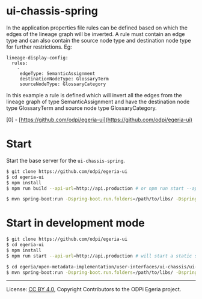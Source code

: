 # ui-chassis-spring

In the application properties file rules can be defined based on which the edges of the lineage graph will be inverted.
A rule must contain an edge type and can also contain the source node type and destination node type for further restrictions.
Eg:

```
lineage-display-config:
  rules:
    -
     edgeType: SemanticAssignment
     destinationNodeType: GlossaryTerm
     sourceNodeType: GlossaryCategory
```

In this example a rule is defined which will invert all the edges from the lineage graph of type SemanticAssignment
and have the destination node type GlossaryTerm and source node type GlossaryCategory.

[0] - [https://github.com/odpi/egeria-ui](https://github.com/odpi/egeria-ui)

# Start

Start the base server for the `ui-chassis-spring`.

```bash
$ git clone https://github.com/odpi/egeria-ui
$ cd egeria-ui
$ npm install
$ npm run build --api-url=http://api.production # or npm run start --api-url=http://api.production
```

```bash
$ mvn spring-boot:run -Dspring-boot.run.folders=/path/to/libs/ -Dspring-boot.run.arguments="--theme=default --omas.server.name= --omas.server.url= --open.lineage.server.url= --open.lineage.server.name= --server.ssl.trust-store=/path/to/truststore.p12 --cors.allowed-origins=*"
```

# Start in development mode

```bash
$ git clone https://github.com/odpi/egeria-ui
$ cd egeria-ui
$ npm install
$ npm run start --api-url=http://api.production # will start a static server on http://localhost:8081

$ cd egeria/open-metadata-implementation/user-interfaces/ui-chassis/ui-chassis-spring/
$ mvn spring-boot:run -Dspring-boot.run.folders=/path/to/libs/ -Dspring-boot.run.arguments="--theme=default --omas.server.name= --omas.server.url= --open.lineage.server.url= --open.lineage.server.name= --server.ssl.trust-store=/path/to/truststore.p12 --cors.allowed-origins=*"
```

----
License: [CC BY 4.0](https://creativecommons.org/licenses/by/4.0/),
Copyright Contributors to the ODPi Egeria project.
